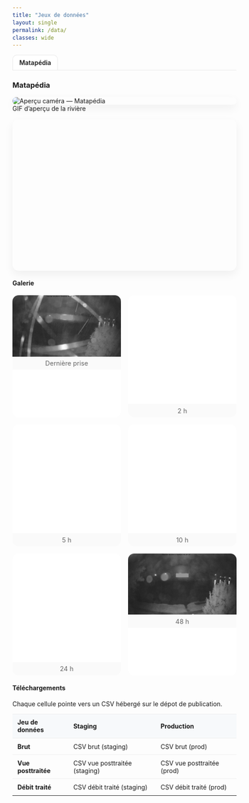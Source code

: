 ```yaml
---
title: "Jeux de données"
layout: single
permalink: /data/
classes: wide
---
```


<!-- ===== Onglets lieux ===== -->
<nav class="tabs">
  <a class="tab active" href="#matapedia">Matapédia</a>
  <!-- futurs onglets :
  <a class="tab" href="#rimouski">Rimouski</a>
  <a class="tab" href="#chaudiere">Chaudière</a>
  -->
</nav>

<section id="matapedia" class="tab-pane active">
  <h3>Matapédia</h3>

  <!-- GIF hébergé dans un autre repo GitHub public -->
  <div class="media-row">
    <figure>
      <img
        src="https://raw.githubusercontent.com/OWNER/REPO/BRANCH/path/to/matapedia-preview.gif"
        alt="Aperçu caméra — Matapédia"
        loading="lazy"
      />
      <figcaption>GIF d’aperçu de la rivière</figcaption>
    </figure>
  </div>

  <!-- Carte Leaflet -->
  <div id="map-matapedia" class="map"></div>

  <script>
    document.addEventListener("DOMContentLoaded", function () {
      if (!window.L) return;
      const map = L.map('map-matapedia', { scrollWheelZoom: false }).setView([48.35349918652086, -67.22255497464408], 8);
      L.tileLayer('https://{s}.tile.openstreetmap.org/{z}/{x}/{y}.png', {
        maxZoom: 18,
        attribution: '&copy; OpenStreetMap'
      }).addTo(map);
      L.marker([48.35349918652086, -67.22255497464408]).addTo(map).bindPopup('Matapédia — site test');
    });
  </script>

  <h4>Galerie</h4>
  <div class="gallery">
    <figure>
      <img src="https://raw.githubusercontent.com/Riveo-hydro/Publication/refs/heads/main/Colvert/Prod/SIM1/images/latest.png" alt="Rivière Matapédia - Dernière prise" loading="lazy">
      <figcaption>Dernière prise</figcaption>
    </figure>
    <figure>
      <img src="https://raw.githubusercontent.com/Riveo-hydro/Publication/refs/heads/main/Colvert/Prod/SIM1/images/2h.png" alt="Rivière Matapédia - 2 h" loading="lazy">
      <figcaption>2 h</figcaption>
    </figure>
    <figure>
      <img src="https://raw.githubusercontent.com/Riveo-hydro/Publication/refs/heads/main/Colvert/Prod/SIM1/images/5h.png" alt="Rivière Matapédia - 5 h" loading="lazy">
      <figcaption>5 h</figcaption>
    </figure>
    <figure>
      <img src="https://raw.githubusercontent.com/Riveo-hydro/Publication/refs/heads/main/Colvert/Prod/SIM1/images/10h.png" alt="Rivière Matapédia - 10 h" loading="lazy">
      <figcaption>10 h</figcaption>
    </figure>
    <figure>
      <img src="https://raw.githubusercontent.com/Riveo-hydro/Publication/refs/heads/main/Colvert/Prod/SIM1/images/24h.png" alt="Rivière Matapédia - 24 h" loading="lazy">
      <figcaption>24 h</figcaption>
    </figure>
    <figure>
      <img src="https://raw.githubusercontent.com/Riveo-hydro/Publication/refs/heads/main/Colvert/Prod/SIM1/images/48h.png" alt="Rivière Matapédia - 48 h" loading="lazy">
      <figcaption>48 h</figcaption>
    </figure>
  </div>

  <h4>Téléchargements</h4>

  <p class="note">Chaque cellule pointe vers un CSV hébergé sur le dépot de publication.</p>

  <table class="dataset-table">
    <thead>
      <tr>
        <th>Jeu de données</th>
        <th>Staging</th>
        <th>Production</th>
      </tr>
    </thead>
    <tbody>
      <tr>
        <td><strong>Brut</strong></td>
        <td><a href="https://raw.githubusercontent.com/Riveo-hydro/Publication/main/Colvert/Staging/brut.csv">CSV brut (staging)</a></td>
    <td><span class="btn is-disabled" aria-disabled="true" title="Bientôt disponible">CSV brut (prod)</span></td>
    </tr>
    <tr>
        <td><strong>Vue posttraitée</strong></td>
        <td><a href="https://raw.githubusercontent.com/Riveo-hydro/Publication/main/Colvert/Staging/mesures_agregees.csv">CSV vue posttraitée (staging)</a></td>
        <td><span class="btn is-disabled" aria-disabled="true" title="Bientôt disponible">CSV vue posttraitée (prod)</span></td>
    </tr>
    <tr>
        <td><strong>Débit traité</strong></td>
        <td><span class="btn is-disabled" aria-disabled="true" title="Bientôt disponible">CSV débit traité (staging)</span></td>
        <td><span class="btn is-disabled" aria-disabled="true" title="Bientôt disponible">CSV débit traité (prod)</span></td>
      </tr>
    </tbody>
  </table>
</section>

<!-- ===== Styles légers ===== -->
<style>
/* Onglets */
.tabs { display:flex; gap:.5rem; margin:.5rem 0 1rem; border-bottom:1px solid #e8e8e8; }
.tab {
  padding:.5rem .9rem; border:1px solid #e8e8e8; border-bottom:none; border-radius:10px 10px 0 0;
  text-decoration:none; background:#fafafa; color:inherit;
}
.tab.active { background:#fff; font-weight:600; }

/* Panneaux */
.tab-pane { display:none; }
.tab-pane.active { display:block; }

/* Media & carte */
.media-row { margin:.6rem 0 1rem; }
.media-row figure { margin:0; }
.media-row img {
  display:block; max-width:100%; height:auto; border-radius:14px; box-shadow:0 8px 20px rgba(0,0,0,.06);
}
.map { width:100%; height:340px; border-radius:14px; margin:.8rem 0 1.2rem; box-shadow:0 8px 20px rgba(0,0,0,.06); }

/* Galarie */
.gallery {
  display: grid;
  grid-template-columns: repeat(auto-fit, minmax(220px, 1fr));
  gap: 1rem;
  margin: 1.2rem 0;
}
.gallery figure {
  margin: 0;
  border-radius: 14px;
  overflow: hidden;
  box-shadow: 0 6px 14px rgba(0,0,0,0.00);
  background: #fff;
  transition: transform 0.2s ease, box-shadow 0.2s ease;
}
.gallery figure.hover {
  transform: translateY(-4px);
  box-shadow: 0 10px 20 px rgba(0,0,0,0.12);
}

.gallery img {
  width: 100%;
  height: auto;
  display: block;
}

.gallery figcaption {
    text-align: center;
    padding: 0.4rem 0.6rem;
    font-size: 0.9rem;
    color: #666;
    background: #fafafa;
}

/* Tableau datasets */
.dataset-table { width:100%; border-collapse:collapse; }
.dataset-table th, .dataset-table td { padding:.6rem .7rem; border-top:1px solid #eee; }
.dataset-table thead th { background:#f7f9fb; text-align:left; }
.dataset-table a { text-decoration:none; }
</style>

<!-- ===== JS onglets ===== -->
<script>
document.addEventListener('DOMContentLoaded', () => {
  const tabs = document.querySelectorAll('.tabs .tab');
  const panes = document.querySelectorAll('.tab-pane');
  tabs.forEach(tab => {
    tab.addEventListener('click', (e) => {
      e.preventDefault();
      const target = tab.getAttribute('href');
      tabs.forEach(t => t.classList.remove('active'));
      panes.forEach(p => p.classList.remove('active'));
      tab.classList.add('active');
      document.querySelector(target).classList.add('active');
      history.replaceState(null, '', target);
    });
  });
  if (location.hash) {
    const link = document.querySelector(`.tabs .tab[href="${location.hash}"]`);
    if (link) link.click();
  }
});
</script>

<!-- ===== Leaflet CDN ===== -->
<link
  rel="stylesheet"
  href="https://unpkg.com/leaflet@1.9.4/dist/leaflet.css"
  integrity="sha256-p4NxAoJBhIIN+hmNHrzRCf9tD/miZyoHS5obTRR9BMY="
  crossorigin=""
/>
<script
  src="https://unpkg.com/leaflet@1.9.4/dist/leaflet.js"
  integrity="sha256-20nQCchB9co0qIjJZRGuk2/Z9VM+kNiyxNV1lvTlZBo="
  crossorigin=""
></script>
